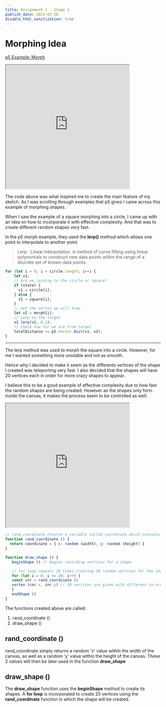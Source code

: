 ```yaml
---
title: Assignment 1 - Stage 1
publish_date: 2023-03-28
disable_html_sanitization: true
---
```


# Morphing Idea

[p5 Example: Morph](https://p5js.org/examples/motion-morph.html)

<iframe width="400" height="400" src="https://editor.p5js.org/nthnphn/full/DnQ62lkCT"></iframe>

The code above was what inspired me to create the main feature of my sketch. 
As I was scrolling through examples that p5 gives I came across this example of morphing shapes.

When I saw the example of a square morphing into a circle, I came up with an idea on how to incorporate it with effective complexity. And that was to create different random shapes very fast.

In the p5 morph example, they used the **lerp()** method which allows one point to interpolate to another point.

> Lerp
: Linear Interpolation. A method of curve fitting using linear polynomials to construct new data points within the range of a discrete set of known data points. 


```javascript
for (let i = 0; i < circle.length; i++) {
    let v1;
    // Are we lerping to the circle or square?
    if (state) {
      v1 = circle[i];
    } else {
      v1 = square[i];
    }
    // Get the vertex we will draw
    let v2 = morph[i];
    // Lerp to the target
    v2.lerp(v1, 0.1);
    // Check how far we are from target
    totalDistance += p5.Vector.dist(v1, v2);
}
```
---
The lerp method was used to morph the square into a circle. However, for me I wanted something more unstable and not as smooth.

Hence why I decided to make it seem as the differents vertices of the shape I created was teleporting very fast. I also decided that the shapes will have 20 vertices each in order for more crazy shapes to appear.

I believe this to be a good example of effective complexity due to how fast the random shapes are being created. However as the shapes only form inside the canvas, it makes the process seem to be controlled as well.

<iframe width="400" height="400" src="https://editor.p5js.org/nthnphn/full/UkrSdvxXw"></iframe>

```javascript
// rand_coordinate returns a variable called coordinate which contains a random (x, y) value within the canvas
function rand_coordinate () {
  return coordinate = { x: random (width), y: random (height) } 
}

function draw_shape () { 
   beginShape () // begins recording vertices for a shape

   // for loop repeats 20 times creating 20 random vertices for the shape
   for (let i = 0; i <= 20; i++) {
   const cnr = rand_coordinate ()
   vertex (cnr.x, cnr.y) // 20 vertices are given with different co-ordinates from rand_coordinate
   }
   endShape ()
}
```

The functions created above are called:
1. rand_coordinate ()
2. draw_shape ()

## rand_coordinate ()
rand_coordinate simply returns a random 'x' value within the width of the canvas, as well as a random 'y' value within the height of the canvas. These 2 values will then be later used in the function **draw_shape**

## draw_shape ()
The **draw_shape** function uses the **beginShape** method to create its shapes. A **for loop** is incorporated to create 20 vertices using the **rand_coordinate** function in which the shape will be created.
